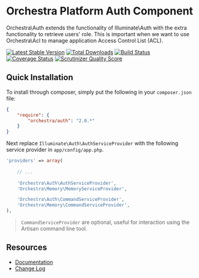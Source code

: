 Orchestra Platform Auth Component
==============

Orchestra\Auth extends the functionality of Illuminate\Auth with the extra functionality to retrieve users' role. This is important when we want to use Orchestra\Acl to manage application Access Control List (ACL).

[![Latest Stable Version](https://poser.pugx.org/orchestra/auth/v/stable.png)](https://packagist.org/packages/orchestra/auth) 
[![Total Downloads](https://poser.pugx.org/orchestra/auth/downloads.png)](https://packagist.org/packages/orchestra/auth) 
[![Build Status](https://travis-ci.org/orchestral/auth.png?branch=2.0)](https://travis-ci.org/orchestral/auth) 
[![Coverage Status](https://coveralls.io/repos/orchestral/auth/badge.png?branch=2.0)](https://coveralls.io/r/orchestral/auth?branch=2.0) 
[![Scrutinizer Quality Score](https://scrutinizer-ci.com/g/orchestral/auth/badges/quality-score.png?s=5618935a11f17373602073e6d1388e61acaa7085)](https://scrutinizer-ci.com/g/orchestral/auth/)

## Quick Installation

To install through composer, simply put the following in your `composer.json` file:

```json
{
	"require": {
		"orchestra/auth": "2.0.*"
	}
}
```

Next replace `Illuminate\Auth\AuthServiceProvider` with the following service provider in `app/config/app.php`.

```php
'providers' => array(
	
	// ...
	
	'Orchestra\Auth\AuthServiceProvider',
	'Orchestra\Memory\MemoryServiceProvider',

	'Orchestra\Auth\CommandServiceProvider',
	'Orchestra\Memory\CommandServiceProvider',
),
```

> `CommandServiceProvider` are optional, useful for interaction using the Artisan command line tool.

## Resources

* [Documentation](http://orchestraplatform.com/docs/2.0/components/auth)
* [Change Log](http://orchestraplatform.com/docs/2.0/components/auth/changes#v2.0)
